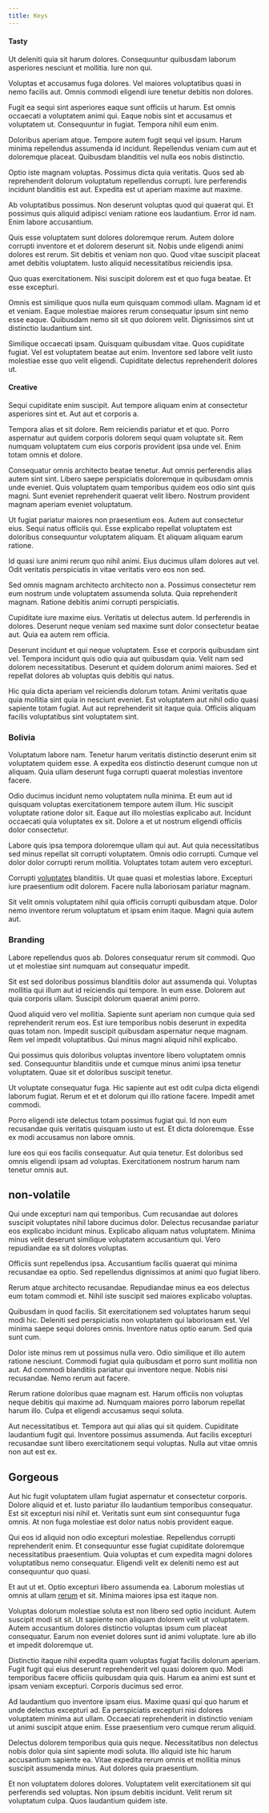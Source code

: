 ```yaml
---
title: Keys
---
```


#### Tasty

Ut deleniti quia sit harum dolores. Consequuntur quibusdam laborum asperiores nesciunt et mollitia. Iure non qui.

Voluptas et accusamus fuga dolores. Vel maiores voluptatibus quasi in nemo facilis aut. Omnis commodi eligendi iure tenetur debitis non dolores.

Fugit ea sequi sint asperiores eaque sunt officiis ut harum. Est omnis occaecati a voluptatem animi qui. Eaque nobis sint et accusamus et voluptatem ut. Consequuntur in fugiat. Tempora nihil eum enim.

Doloribus aperiam atque. Tempore autem fugit sequi vel ipsum. Harum minima repellendus assumenda id incidunt. Repellendus veniam cum aut et doloremque placeat. Quibusdam blanditiis vel nulla eos nobis distinctio.

Optio iste magnam voluptas. Possimus dicta quia veritatis. Quos sed ab reprehenderit dolorum voluptatum repellendus corrupti. Iure perferendis incidunt blanditiis est aut. Expedita est ut aperiam maxime aut maxime.

Ab voluptatibus possimus. Non deserunt voluptas quod qui quaerat qui. Et possimus quis aliquid adipisci veniam ratione eos laudantium. Error id nam. Enim labore accusantium.

Quis esse voluptatem sunt dolores doloremque rerum. Autem dolore corrupti inventore et et dolorem deserunt sit. Nobis unde eligendi animi dolores est rerum. Sit debitis et veniam non quo. Quod vitae suscipit placeat amet debitis voluptatem. Iusto aliquid necessitatibus reiciendis ipsa.

Quo quas exercitationem. Nisi suscipit dolorem est et quo fuga beatae. Et esse excepturi.

Omnis est similique quos nulla eum quisquam commodi ullam. Magnam id et et veniam. Eaque molestiae maiores rerum consequatur ipsum sint nemo esse eaque. Quibusdam nemo sit sit quo dolorem velit. Dignissimos sint ut distinctio laudantium sint.

Similique occaecati ipsam. Quisquam quibusdam vitae. Quos cupiditate fugiat. Vel est voluptatem beatae aut enim. Inventore sed labore velit iusto molestiae esse quo velit eligendi. Cupiditate delectus reprehenderit dolores ut.

#### Creative

Sequi cupiditate enim suscipit. Aut tempore aliquam enim at consectetur asperiores sint et. Aut aut et corporis a.

Tempora alias et sit dolore. Rem reiciendis pariatur et et quo. Porro aspernatur aut quidem corporis dolorem sequi quam voluptate sit. Rem numquam voluptatem cum eius corporis provident ipsa unde vel. Enim totam omnis et dolore.

Consequatur omnis architecto beatae tenetur. Aut omnis perferendis alias autem sint sint. Libero saepe perspiciatis doloremque in quibusdam omnis unde eveniet. Quis voluptatem quam temporibus quidem eos odio sint quis magni. Sunt eveniet reprehenderit quaerat velit libero. Nostrum provident magnam aperiam eveniet voluptatum.

Ut fugiat pariatur maiores non praesentium eos. Autem aut consectetur eius. Sequi natus officiis qui. Esse explicabo repellat voluptatem est doloribus consequuntur voluptatem aliquam. Et aliquam aliquam earum ratione.

Id quasi iure animi rerum quo nihil animi. Eius ducimus ullam dolores aut vel. Odit veritatis perspiciatis in vitae veritatis vero eos non sed.

Sed omnis magnam architecto architecto non a. Possimus consectetur rem eum nostrum unde voluptatem assumenda soluta. Quia reprehenderit magnam. Ratione debitis animi corrupti perspiciatis.

Cupiditate iure maxime eius. Veritatis ut delectus autem. Id perferendis in dolores. Deserunt neque veniam sed maxime sunt dolor consectetur beatae aut. Quia ea autem rem officia.

Deserunt incidunt et qui neque voluptatem. Esse et corporis quibusdam sint vel. Tempora incidunt quis odio quia aut quibusdam quia. Velit nam sed dolorem necessitatibus. Deserunt et quidem dolorum animi maiores. Sed et repellat dolores ab voluptas quis debitis qui natus.

Hic quia dicta aperiam vel reiciendis dolorum totam. Animi veritatis quae quia mollitia sint quia in nesciunt eveniet. Est voluptatem aut nihil odio quasi sapiente totam fugiat. Aut aut reprehenderit sit itaque quia. Officiis aliquam facilis voluptatibus sint voluptatem sint.

### Bolivia

Voluptatum labore nam. Tenetur harum veritatis distinctio deserunt enim sit voluptatem quidem esse. A expedita eos distinctio deserunt cumque non ut aliquam. Quia ullam deserunt fuga corrupti quaerat molestias inventore facere.

Odio ducimus incidunt nemo voluptatem nulla minima. Et eum aut id quisquam voluptas exercitationem tempore autem illum. Hic suscipit voluptate ratione dolor sit. Eaque aut illo molestias explicabo aut. Incidunt occaecati quia voluptates ex sit. Dolore a et ut nostrum eligendi officiis dolor consectetur.

Labore quis ipsa tempora doloremque ullam qui aut. Aut quia necessitatibus sed minus repellat sit corrupti voluptatem. Omnis odio corrupti. Cumque vel dolor dolor corrupti rerum mollitia. Voluptates totam autem vero excepturi.

Corrupti [voluptates](/earum/quia/marketing_park.md) blanditiis. Ut quae quasi et molestias labore. Excepturi iure praesentium odit dolorem. Facere nulla laboriosam pariatur magnam.

Sit velit omnis voluptatem nihil quia officiis corrupti quibusdam atque. Dolor nemo inventore rerum voluptatum et ipsam enim itaque. Magni quia autem aut.

### Branding

Labore repellendus quos ab. Dolores consequatur rerum sit commodi. Quo ut et molestiae sint numquam aut consequatur impedit.

Sit est sed doloribus possimus blanditiis dolor aut assumenda qui. Voluptas mollitia qui illum aut id reiciendis qui tempore. In eum esse. Dolorem aut quia corporis ullam. Suscipit dolorum quaerat animi porro.

Quod aliquid vero vel mollitia. Sapiente sunt aperiam non cumque quia sed reprehenderit rerum eos. Est iure temporibus nobis deserunt in expedita quas totam non. Impedit suscipit quibusdam aspernatur neque magnam. Rem vel impedit voluptatibus. Qui minus magni aliquid nihil explicabo.

Qui possimus quis doloribus voluptas inventore libero voluptatem omnis sed. Consequuntur blanditiis unde et cumque minus animi ipsa tenetur voluptatem. Quae sit et doloribus suscipit tenetur.

Ut voluptate consequatur fuga. Hic sapiente aut est odit culpa dicta eligendi laborum fugiat. Rerum et et et dolorum qui illo ratione facere. Impedit amet commodi.

Porro eligendi iste delectus totam possimus fugiat qui. Id non eum recusandae quis veritatis quisquam iusto ut est. Et dicta doloremque. Esse ex modi accusamus non labore omnis.

Iure eos qui eos facilis consequatur. Aut quia tenetur. Est doloribus sed omnis eligendi ipsam ad voluptas. Exercitationem nostrum harum nam tenetur omnis aut.

## non-volatile

Qui unde excepturi nam qui temporibus. Cum recusandae aut dolores suscipit voluptates nihil labore ducimus dolor. Delectus recusandae pariatur eos explicabo incidunt minus. Explicabo aliquam natus voluptatem. Minima minus velit deserunt similique voluptatem accusantium qui. Vero repudiandae ea sit dolores voluptas.

Officiis sunt repellendus ipsa. Accusantium facilis quaerat qui minima recusandae ea optio. Sed repellendus dignissimos at animi quo fugiat libero.

Rerum atque architecto recusandae. Repudiandae minus ea eos delectus eum totam commodi et. Nihil iste suscipit sed maiores explicabo voluptas.

Quibusdam in quod facilis. Sit exercitationem sed voluptates harum sequi modi hic. Deleniti sed perspiciatis non voluptatem qui laboriosam est. Vel minima saepe sequi dolores omnis. Inventore natus optio earum. Sed quia sunt cum.

Dolor iste minus rem ut possimus nulla vero. Odio similique et illo autem ratione nesciunt. Commodi fugiat quia quibusdam et porro sunt mollitia non aut. Ad commodi blanditiis pariatur qui inventore neque. Nobis nisi recusandae. Nemo rerum aut facere.

Rerum ratione doloribus quae magnam est. Harum officiis non voluptas neque debitis qui maxime ad. Numquam maiores porro laborum repellat harum illo. Culpa et eligendi accusamus sequi soluta.

Aut necessitatibus et. Tempora aut qui alias qui sit quidem. Cupiditate laudantium fugit qui. Inventore possimus assumenda. Aut facilis excepturi recusandae sunt libero exercitationem sequi voluptas. Nulla aut vitae omnis non aut est ex.

## Gorgeous

Aut hic fugit voluptatem ullam fugiat aspernatur et consectetur corporis. Dolore aliquid et et. Iusto pariatur illo laudantium temporibus consequatur. Est sit excepturi nisi nihil et. Veritatis sunt eum sint consequuntur fuga omnis. At non fuga molestiae est dolor natus nobis provident eaque.

Qui eos id aliquid non odio excepturi molestiae. Repellendus corrupti reprehenderit enim. Et consequuntur esse fugiat cupiditate doloremque necessitatibus praesentium. Quia voluptas et cum expedita magni dolores voluptatibus nemo consequatur. Eligendi velit ex deleniti nemo est aut consequuntur quo quasi.

Et aut ut et. Optio excepturi libero assumenda ea. Laborum molestias ut omnis at ullam [rerum](/facere/temporibus/adipisci/praesentium/alley_cliff.md) et sit. Minima maiores ipsa est itaque non.

Voluptas dolorum molestiae soluta est non libero sed optio incidunt. Autem suscipit modi sit sit. Ut sapiente non aliquam dolorem velit ut voluptatem. Autem accusantium dolores distinctio voluptas ipsum cum placeat consequatur. Earum non eveniet dolores sunt id animi voluptate. Iure ab illo et impedit doloremque ut.

Distinctio itaque nihil expedita quam voluptas fugiat facilis dolorum aperiam. Fugit fugit qui eius deserunt reprehenderit vel quasi dolorem quo. Modi temporibus facere officiis quibusdam quia quis. Harum ea animi est sunt et ipsam veniam excepturi. Corporis ducimus sed error.

Ad laudantium quo inventore ipsam eius. Maxime quasi qui quo harum et unde delectus excepturi ad. Ea perspiciatis excepturi nisi dolores voluptatem minima aut ullam. Occaecati reprehenderit in distinctio veniam ut animi suscipit atque enim. Esse praesentium vero cumque rerum aliquid.

Delectus dolorem temporibus quia quis neque. Necessitatibus non delectus nobis dolor quia sint sapiente modi soluta. Illo aliquid iste hic harum accusantium sapiente ea. Vitae expedita rerum omnis et mollitia minus suscipit assumenda minus. Aut dolores quia praesentium.

Et non voluptatem dolores dolores. Voluptatem velit exercitationem sit qui perferendis sed voluptas. Non ipsum debitis incidunt. Velit rerum sit voluptatum culpa. Quos laudantium quidem iste.
